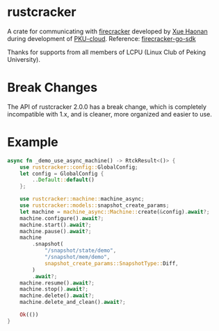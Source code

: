 # rustcracker
A crate for communicating with [firecracker](https://github.com/firecracker-microvm/firecracker) developed by [Xue Haonan](https://github.com/xuehaonan27) during development of [PKU-cloud](https://github.com/lcpu-club/PKU-cloud). Reference: [firecracker-go-sdk](https://github.com/gbionescu/firecracker-go-sdk)

Thanks for supports from all members of LCPU (Linux Club of Peking University).

# Break Changes
The API of rustcracker 2.0.0 has a break change, which is completely incompatible with 1.x, and is cleaner, more organized and easier to use.

# Example
```Rust
async fn _demo_use_async_machine() -> RtckResult<()> {
    use rustcracker::config::GlobalConfig;
    let config = GlobalConfig {
        ..Default::default()
    };

    use rustcracker::machine::machine_async;
    use rustcracker::models::snapshot_create_params;
    let machine = machine_async::Machine::create(&config).await?;
    machine.configure().await?;
    machine.start().await?;
    machine.pause().await?;
    machine
        .snapshot(
            "/snapshot/state/demo",
            "/snapshot/mem/demo",
            snapshot_create_params::SnapshotType::Diff,
        )
        .await?;
    machine.resume().await?;
    machine.stop().await?;
    machine.delete().await?;
    machine.delete_and_clean().await?;

    Ok(())
}
```